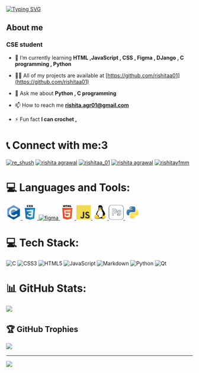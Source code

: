 [![Typing SVG](https://readme-typing-svg.demolab.com?font=Fira+Code&duration=4998&pause=900&color=2E5374&background=33FF7100&vCenter=true&width=435&lines=Hello+I+am+Rishita+Agrawal)](https://git.io/typing-svg)

## About me

<h3 align="left">CSE student</h3>

- 🌱 I’m currently learning **HTML ,JavaScript , CSS , Figma , DJango , C programming , Python**

- 👨‍💻 All of my projects are available at [https://github.com/rishitaa01](https://github.com/rishitaa01)

- 💬 Ask me about **Python , C programming**

- 📫 How to reach me **rishita.agr01@gmail.com**

- ⚡ Fun fact **I can crochet ,**

# 📞 Connect with me:3
<p align="left">
<a href="https://twitter.com/re_shush" target="blank"><img align="center" src="https://raw.githubusercontent.com/rahuldkjain/github-profile-readme-generator/master/src/images/icons/Social/twitter.svg" alt="re_shush" height="30" width="40" /></a>
<a href="https://linkedin.com/in/rishita agrawal" target="blank"><img align="center" src="https://raw.githubusercontent.com/rahuldkjain/github-profile-readme-generator/master/src/images/icons/Social/linked-in-alt.svg" alt="rishita agrawal" height="30" width="40" /></a>
<a href="https://instagram.com/rishitaa_01" target="blank"><img align="center" src="https://raw.githubusercontent.com/rahuldkjain/github-profile-readme-generator/master/src/images/icons/Social/instagram.svg" alt="rishitaa_01" height="30" width="40" /></a>
<a href="https://www.leetcode.com/rishita agrawal" target="blank"><img align="center" src="https://raw.githubusercontent.com/rahuldkjain/github-profile-readme-generator/master/src/images/icons/Social/leet-code.svg" alt="rishita agrawal" height="30" width="40" /></a>
<a href="https://auth.geeksforgeeks.org/user/rishitayfmm" target="blank"><img align="center" src="https://raw.githubusercontent.com/rahuldkjain/github-profile-readme-generator/master/src/images/icons/Social/geeks-for-geeks.svg" alt="rishitayfmm" height="30" width="40" /></a>
</p>

# 💻 Languages and Tools:
<p align="left"> <a href="https://www.cprogramming.com/" target="_blank" rel="noreferrer"> <img src="https://raw.githubusercontent.com/devicons/devicon/master/icons/c/c-original.svg" alt="c" width="40" height="40"/> </a> <a href="https://www.w3schools.com/css/" target="_blank" rel="noreferrer"> <img src="https://raw.githubusercontent.com/devicons/devicon/master/icons/css3/css3-original-wordmark.svg" alt="css3" width="40" height="40"/> </a> <a href="https://www.figma.com/" target="_blank" rel="noreferrer"> <img src="https://www.vectorlogo.zone/logos/figma/figma-icon.svg" alt="figma" width="40" height="40"/> </a> <a href="https://www.w3.org/html/" target="_blank" rel="noreferrer"> <img src="https://raw.githubusercontent.com/devicons/devicon/master/icons/html5/html5-original-wordmark.svg" alt="html5" width="40" height="40"/> </a> <a href="https://developer.mozilla.org/en-US/docs/Web/JavaScript" target="_blank" rel="noreferrer"> <img src="https://raw.githubusercontent.com/devicons/devicon/master/icons/javascript/javascript-original.svg" alt="javascript" width="40" height="40"/> </a> <a href="https://www.linux.org/" target="_blank" rel="noreferrer"> <img src="https://raw.githubusercontent.com/devicons/devicon/master/icons/linux/linux-original.svg" alt="linux" width="40" height="40"/> </a> <a href="https://www.photoshop.com/en" target="_blank" rel="noreferrer"> <img src="https://raw.githubusercontent.com/devicons/devicon/master/icons/photoshop/photoshop-line.svg" alt="photoshop" width="40" height="40"/> </a> <a href="https://www.python.org" target="_blank" rel="noreferrer"> <img src="https://raw.githubusercontent.com/devicons/devicon/master/icons/python/python-original.svg" alt="python" width="40" height="40"/> </a> </p>

# 💻 Tech Stack:
![C](https://img.shields.io/badge/c-%2300599C.svg?style=flat&logo=c&logoColor=white) ![CSS3](https://img.shields.io/badge/css3-%231572B6.svg?style=flat&logo=css3&logoColor=white) ![HTML5](https://img.shields.io/badge/html5-%23E34F26.svg?style=flat&logo=html5&logoColor=white) ![JavaScript](https://img.shields.io/badge/javascript-%23323330.svg?style=flat&logo=javascript&logoColor=%23F7DF1E) ![Markdown](https://img.shields.io/badge/markdown-%23000000.svg?style=flat&logo=markdown&logoColor=white) ![Python](https://img.shields.io/badge/python-3670A0?style=flat&logo=python&logoColor=ffdd54) ![Qt](https://img.shields.io/badge/Qt-%23217346.svg?style=flat&logo=Qt&logoColor=white)

# 📊 GitHub Stats:

![](https://github-readme-stats.vercel.app/api?username=rishitaa01&theme=blue_navy&hide_border=true&include_all_commits=true&count_private=false)<br/>


## 🏆 GitHub Trophies
![](https://github-profile-trophy.vercel.app/?username=rishitaa01&theme=tokyonight&no-frame=true&no-bg=false&margin-w=4)

---
[![](https://visitcount.itsvg.in/api?id=rishitaa01&icon=9&color=6)](https://visitcount.itsvg.in)

<!-- Proudly created with GPRM ( https://gprm.itsvg.in ) -->
